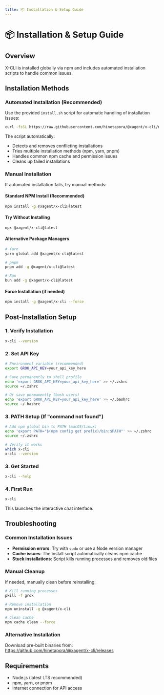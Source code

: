 ```yaml
---
title: 📦 Installation & Setup Guide
---
```


# 📦 Installation & Setup Guide

## Overview

X-CLI is installed globally via npm and includes automated installation scripts to handle common issues.

## Installation Methods

### Automated Installation (Recommended)

Use the provided `install.sh` script for automatic handling of installation issues:

```bash
curl -fsSL https://raw.githubusercontent.com/hinetapora/@xagent/x-cli/main/install.sh | bash
```

The script automatically:

- Detects and removes conflicting installations
- Tries multiple installation methods (npm, yarn, pnpm)
- Handles common npm cache and permission issues
- Cleans up failed installations

### Manual Installation

If automated installation fails, try manual methods:

#### Standard NPM Install (Recommended)

```bash
npm install -g @xagent/x-cli@latest
```

#### Try Without Installing

```bash
npx @xagent/x-cli@latest
```

#### Alternative Package Managers

```bash
# Yarn
yarn global add @xagent/x-cli@latest

# pnpm
pnpm add -g @xagent/x-cli@latest

# Bun
bun add -g @xagent/x-cli@latest
```

#### Force Installation (if needed)

```bash
npm install -g @xagent/x-cli --force
```

## Post-Installation Setup

### 1. Verify Installation

```bash
x-cli --version
```

### 2. Set API Key

```bash
# Environment variable (recommended)
export GROK_API_KEY=your_api_key_here

# Save permanently to shell profile
echo 'export GROK_API_KEY=your_api_key_here' >> ~/.zshrc
source ~/.zshrc

# Or save permanently (bash users)
echo 'export GROK_API_KEY=your_api_key_here' >> ~/.bashrc
source ~/.bashrc
```

### 3. PATH Setup (If "command not found")

```bash
# Add npm global bin to PATH (macOS/Linux)
echo 'export PATH="$(npm config get prefix)/bin:$PATH"' >> ~/.zshrc
source ~/.zshrc

# Verify it works
which x-cli
x-cli --version
```

### 3. Get Started

```bash
x-cli --help
```

### 4. First Run

```bash
x-cli
```

This launches the interactive chat interface.

## Troubleshooting

### Common Installation Issues

- **Permission errors**: Try with `sudo` or use a Node version manager
- **Cache issues**: The install script automatically cleans npm cache
- **Stuck installations**: Script kills running processes and removes old files

### Manual Cleanup

If needed, manually clean before reinstalling:

```bash
# Kill running processes
pkill -f grok

# Remove installation
npm uninstall -g @xagent/x-cli

# Clean cache
npm cache clean --force
```

### Alternative Installation

Download pre-built binaries from: https://github.com/hinetapora/@xagent/x-cli/releases

## Requirements

- Node.js (latest LTS recommended)
- npm, yarn, or pnpm
- Internet connection for API access
